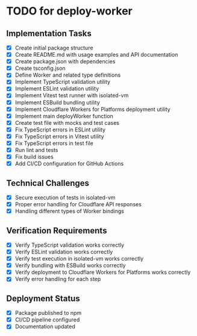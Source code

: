 # TODO for deploy-worker

## Implementation Tasks

- [x] Create initial package structure
- [x] Create README.md with usage examples and API documentation
- [x] Create package.json with dependencies
- [x] Create tsconfig.json
- [x] Define Worker and related type definitions
- [x] Implement TypeScript validation utility
- [x] Implement ESLint validation utility
- [x] Implement Vitest test runner with isolated-vm
- [x] Implement ESBuild bundling utility
- [x] Implement Cloudflare Workers for Platforms deployment utility
- [x] Implement main deployWorker function
- [x] Create test file with mocks and test cases
- [x] Fix TypeScript errors in ESLint utility
- [x] Fix TypeScript errors in Vitest utility
- [x] Fix TypeScript errors in test file
- [x] Run lint and tests
- [x] Fix build issues
- [x] Add CI/CD configuration for GitHub Actions

## Technical Challenges

- [x] Secure execution of tests in isolated-vm
- [x] Proper error handling for Cloudflare API responses
- [x] Handling different types of Worker bindings

## Verification Requirements

- [x] Verify TypeScript validation works correctly
- [x] Verify ESLint validation works correctly
- [x] Verify test execution in isolated-vm works correctly
- [x] Verify bundling with ESBuild works correctly
- [x] Verify deployment to Cloudflare Workers for Platforms works correctly
- [x] Verify error handling for each step

## Deployment Status

- [x] Package published to npm
- [x] CI/CD pipeline configured
- [x] Documentation updated
